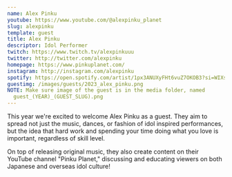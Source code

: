 ```yaml
---
name: Alex Pinku
youtube: https://www.youtube.com/@alexpinku_planet
slug: alexpinku
template: guest
title: Alex Pinku
descriptor: Idol Performer
twitch: https://www.twitch.tv/alexpinkuuu
twitter: http://twitter.com/alexpinku
homepage: https://www.pinkuplanet.com/
instagram: http://instagram.com/alexpinku
spotify: https://open.spotify.com/artist/1px3ANUXyFHt6vuZ7OKOB3?si=WIXs43sPR5CDaNuItZqY6A
guestimg: /images/guests/2023_alex_pinku.png
NOTE: Make sure image of the guest is in the media folder, named
  guest_(YEAR)_(GUEST_SLUG).png
---
```

This year we're excited to welcome Alex Pinku as a guest. They aim to spread not just the music, dances, or fashion of idol inspired performances, but the idea that hard work and spending your time doing what you love is important, regardless of skill level.

On top of releasing original music, they also create content on their YouTube channel "Pinku Planet," discussing and educating viewers on both Japanese and overseas idol culture!